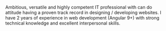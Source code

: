 Ambitious, versatile and highly competent IT professional with can do attitude having a proven track 
record in designing / developing websites. I have 2 years of experience in web development (Angular 9+) 
with strong technical knowledge and excellent interpersonal skills.

<!---
M-Jawwad/M-Jawwad is a ✨ special ✨ repository because its `README.md` (this file) appears on your GitHub profile.
You can click the Preview link to take a look at your changes.
--->
